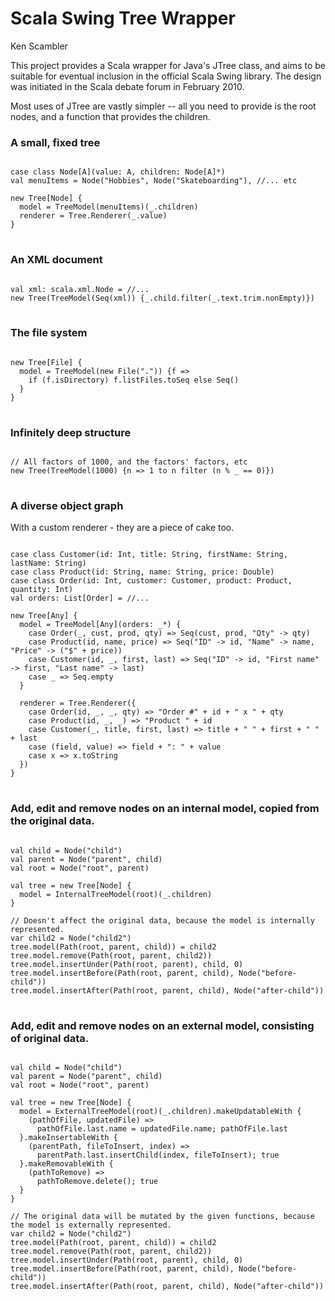 # Scala Swing Tree Wrapper 

Ken Scambler

This project provides a Scala wrapper for Java's JTree class, and aims to be suitable for eventual inclusion in the official Scala Swing library.
The design was initiated in the Scala debate forum in February 2010.

Most uses of JTree are vastly simpler -- all you need to provide is the root nodes, and a function that provides the children.

### A small, fixed tree 

<pre>
<code>
case class Node[A](value: A, children: Node[A]*)
val menuItems = Node("Hobbies", Node("Skateboarding"), //... etc
      
new Tree[Node] {
  model = TreeModel(menuItems)(_.children)
  renderer = Tree.Renderer(_.value)
}
</code>
</pre>

### An XML document

<pre>
<code>
val xml: scala.xml.Node = //...
new Tree(TreeModel(Seq(xml)) {_.child.filter(_.text.trim.nonEmpty)})
</code>
</pre>

### The file system

<pre>
<code>
new Tree[File] {
  model = TreeModel(new File(".")) {f => 
    if (f.isDirectory) f.listFiles.toSeq else Seq()
  }
}
</code>
</pre>

### Infinitely deep structure

<pre>
<code>
// All factors of 1000, and the factors' factors, etc
new Tree(TreeModel(1000) {n => 1 to n filter (n % _ == 0)})
</code>
</pre>

### A diverse object graph

With a custom renderer - they are a piece of cake too.

<pre>
<code>
case class Customer(id: Int, title: String, firstName: String, lastName: String)
case class Product(id: String, name: String, price: Double)
case class Order(id: Int, customer: Customer, product: Product, quantity: Int)
val orders: List[Order] = //...

new Tree[Any] {
  model = TreeModel[Any](orders: _*) {
    case Order(_, cust, prod, qty) => Seq(cust, prod, "Qty" -> qty)
    case Product(id, name, price) => Seq("ID" -> id, "Name" -> name, "Price" -> ("$" + price))
    case Customer(id, _, first, last) => Seq("ID" -> id, "First name" -> first, "Last name" -> last)
    case _ => Seq.empty
  }

  renderer = Tree.Renderer({
    case Order(id, _, _, qty) => "Order #" + id + " x " + qty
    case Product(id, _, _) => "Product " + id
    case Customer(_, title, first, last) => title + " " + first + " " + last
    case (field, value) => field + ": " + value
    case x => x.toString
  })
}
</code>
</pre>


### Add, edit and remove nodes on an internal model, copied from the original data.

<pre>
<code>
val child = Node("child")
val parent = Node("parent", child)
val root = Node("root", parent)

val tree = new Tree[Node] {
  model = InternalTreeModel(root)(_.children)
}

// Doesn't affect the original data, because the model is internally represented.
var child2 = Node("child2")
tree.model(Path(root, parent, child)) = child2
tree.model.remove(Path(root, parent, child2))
tree.model.insertUnder(Path(root, parent), child, 0)
tree.model.insertBefore(Path(root, parent, child), Node("before-child"))
tree.model.insertAfter(Path(root, parent, child), Node("after-child"))
</code>
</pre>

### Add, edit and remove nodes on an external model, consisting of original data.

<pre>
<code>
val child = Node("child")
val parent = Node("parent", child)
val root = Node("root", parent)

val tree = new Tree[Node] {
  model = ExternalTreeModel(root)(_.children).makeUpdatableWith {
    (pathOfFile, updatedFile) => 
      pathOfFile.last.name = updatedFile.name; pathOfFile.last
  }.makeInsertableWith {
    (parentPath, fileToInsert, index) => 
      parentPath.last.insertChild(index, fileToInsert); true
  }.makeRemovableWith {
    (pathToRemove) => 
      pathToRemove.delete(); true
  }
}

// The original data will be mutated by the given functions, because the model is externally represented.
var child2 = Node("child2")
tree.model(Path(root, parent, child)) = child2
tree.model.remove(Path(root, parent, child2))
tree.model.insertUnder(Path(root, parent), child, 0)
tree.model.insertBefore(Path(root, parent, child), Node("before-child"))
tree.model.insertAfter(Path(root, parent, child), Node("after-child"))
</code>
</pre>
